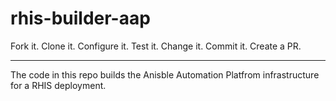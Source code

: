 # rhis-builder-aap

Fork it. Clone it. Configure it. Test it. Change it. Commit it. Create a PR.

***

The code in this repo builds the Anisble Automation Platfrom infrastructure for a RHIS deployment.
